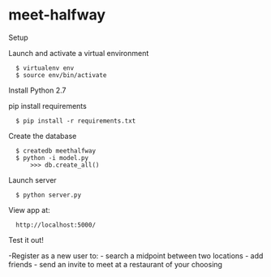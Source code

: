 # meet-halfway

Setup

   Launch and activate a virtual environment

      $ virtualenv env
      $ source env/bin/activate

   Install Python 2.7

   pip install requirements
        
      $ pip install -r requirements.txt

   Create the database

      $ createdb meethalfway
      $ python -i model.py
          >>> db.create_all()

   Launch server

      $ python server.py

   View app at:
    
      http://localhost:5000/

Test it out!

   -Register as a new user to:
      - search a midpoint between two locations 
      - add friends
      - send an invite to meet at a restaurant of your choosing
